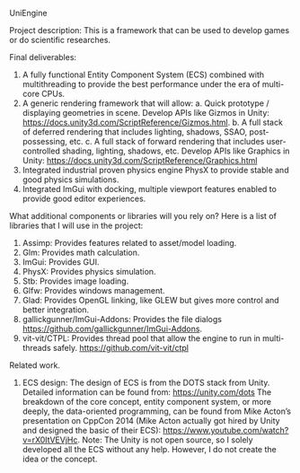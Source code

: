 UniEngine

Project description: This is a framework that can be used to develop games or do scientific researches. 

Final deliverables:
1.	A fully functional Entity Component System (ECS) combined with multithreading to provide the best performance under the era of multi-core CPUs.
2.	A generic rendering framework that will allow: 
a.	Quick prototype / displaying geometries in scene. Develop APIs like Gizmos in Unity: https://docs.unity3d.com/ScriptReference/Gizmos.html.
b.	A full stack of deferred rendering that includes lighting, shadows, SSAO, post-possessing, etc.
c.	A full stack of forward rendering that includes user-controlled shading, lighting, shadows, etc. Develop APIs like Graphics in Unity: https://docs.unity3d.com/ScriptReference/Graphics.html
3.	Integrated industrial proven physics engine PhysX to provide stable and good physics simulations.
4.	Integrated ImGui with docking, multiple viewport features enabled to provide good editor experiences.

What additional components or libraries will you rely on?
Here is a list of libraries that I will use in the project:
1.	Assimp: Provides features related to asset/model loading.
2.	Glm: Provides math calculation.
3.	ImGui: Provides GUI.
4.	PhysX: Provides physics simulation.
5.	Stb: Provides image loading.
6.	Glfw: Provides windows management.
7.	Glad: Provides OpenGL linking, like GLEW but gives more control and better integration.
8.	gallickgunner/ImGui-Addons: Provides the file dialogs
https://github.com/gallickgunner/ImGui-Addons.
9.	vit-vit/CTPL: Provides thread pool that allow the engine to run in multi-threads safely.
https://github.com/vit-vit/ctpl

Related work.
1.	ECS design: 
The design of ECS is from the DOTS stack from Unity. Detailed information can be found from: https://unity.com/dots
The breakdown of the core concept, entity component system, or more deeply, the data-oriented programming, can be found from Mike Acton’s presentation on CppCon 2014 (Mike Acton actually got hired by Unity and designed the basic of their ECS): https://www.youtube.com/watch?v=rX0ItVEVjHc.
Note: The Unity is not open source, so I solely developed all the ECS without any help. However, I do not create the idea or the concept.
